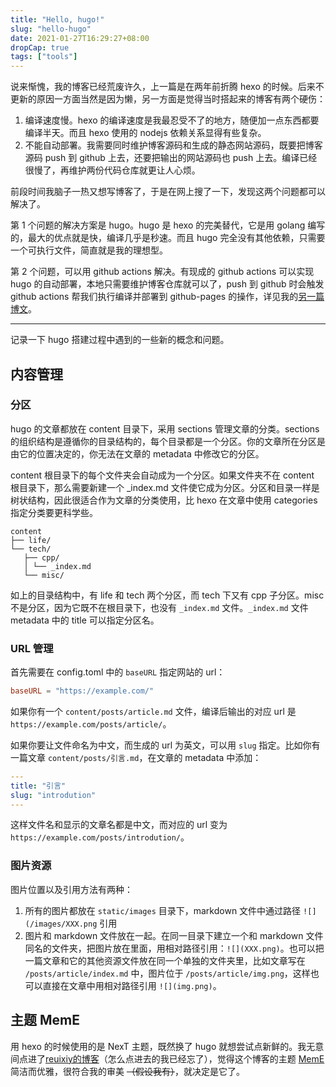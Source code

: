 ```yaml
---
title: "Hello, hugo!"
slug: "hello-hugo"
date: 2021-01-27T16:29:27+08:00
dropCap: true
tags: ["tools"]
---
```


说来惭愧，我的博客已经荒废许久，上一篇是在两年前折腾 hexo 的时候。后来不更新的原因一方面当然是因为懒，另一方面是觉得当时搭起来的博客有两个硬伤：

1. 编译速度慢。hexo 的编译速度是我最忍受不了的地方，随便加一点东西都要编译半天。而且 hexo 使用的 nodejs 依赖关系显得有些复杂。
2. 不能自动部署。我需要同时维护博客源码和生成的静态网站源码，既要把博客源码 push 到 github 上去，还要把输出的网站源码也 push 上去。编译已经很慢了，再维护两份代码仓库就更让人心烦。

前段时间我脑子一热又想写博客了，于是在网上搜了一下，发现这两个问题都可以解决了。

第 1 个问题的解决方案是 hugo。hugo 是 hexo 的完美替代，它是用 golang 编写的，最大的优点就是快，编译几乎是秒速。而且 hugo 完全没有其他依赖，只需要一个可执行文件，简直就是我的理想型。

第 2 个问题，可以用 github actions 解决。有现成的 github actions 可以实现 hugo 的自动部署，本地只需要维护博客仓库就可以了，push 到 github 时会触发 github actions 帮我们执行编译并部署到 github-pages 的操作，详见我的[另一篇博文](https://zenlian.github.io/posts/github-actions-hugo/)。

---

记录一下 hugo 搭建过程中遇到的一些新的概念和问题。

## 内容管理

### 分区

hugo 的文章都放在 content 目录下，采用 sections 管理文章的分类。sections 的组织结构是遵循你的目录结构的，每个目录都是一个分区。你的文章所在分区是由它的位置决定的，你无法在文章的 metadata 中修改它的分区。

content 根目录下的每个文件夹会自动成为一个分区。如果文件夹不在 content 根目录下，那么需要新建一个 _index.md 文件使它成为分区。分区和目录一样是树状结构，因此很适合作为文章的分类使用，比 hexo 在文章中使用 categories 指定分类要更科学些。

```plaintext
content
├── life/
└── tech/
   ├── cpp/
   │ └── _index.md
   └── misc/
```

如上的目录结构中，有 life 和 tech 两个分区，而 tech 下又有 cpp 子分区。misc 不是分区，因为它既不在根目录下，也没有 `_index.md` 文件。`_index.md` 文件 metadata 中的 title 可以指定分区名。

### URL 管理

首先需要在 config.toml 中的 `baseURL` 指定网站的 url：

```toml
baseURL = "https://example.com/"
```

如果你有一个 `content/posts/article.md` 文件，编译后输出的对应 url 是 `https://example.com/posts/article/`。

如果你要让文件命名为中文，而生成的 url 为英文，可以用 `slug` 指定。比如你有一篇文章 `content/posts/引言.md`，在文章的 metadata 中添加：

```yaml
---
title: "引言"
slug: "introdution"
---
```

这样文件名和显示的文章名都是中文，而对应的 url 变为 `https://example.com/posts/introdution/`。

### 图片资源

图片位置以及引用方法有两种：

1. 所有的图片都放在 `static/images` 目录下，markdown 文件中通过路径 `![](/images/XXX.png` 引用
2. 图片和 markdown 文件放在一起。在同一目录下建立一个和 markdown 文件同名的文件夹，把图片放在里面，用相对路径引用：`![](XXX.png)`。也可以把一篇文章和它的其他资源文件放在同一个单独的文件夹里，比如文章写在 `/posts/article/index.md` 中，图片位于 `/posts/article/img.png`，这样也可以直接在文章中用相对路径引用 `![](img.png)`。

## 主题 MemE

用 hexo 的时候使用的是 NexT 主题，既然换了 hugo 就想尝试点新鲜的。我无意间点进了[reuixiy的博客](https://io-oi.me/)（怎么点进去的我已经忘了），觉得这个博客的主题 [MemE](https://github.com/reuixiy/hugo-theme-meme) 简洁而优雅，很符合我的审美 ~~（假设我有）~~，就决定是它了。

